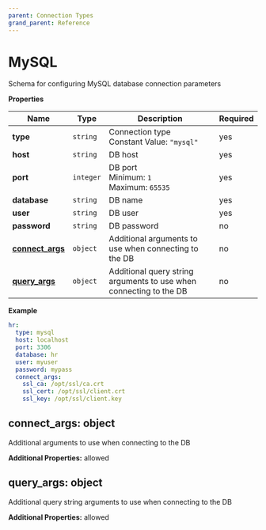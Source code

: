 ```yaml
---
parent: Connection Types
grand_parent: Reference
---
```


# MySQL

Schema for configuring MySQL database connection parameters


**Properties**

|Name|Type|Description|Required|
|----|----|-----------|--------|
|**type**|`string`|Connection type<br/>Constant Value: `"mysql"`<br/>|yes|
|**host**|`string`|DB host<br/>|yes|
|**port**|`integer`|DB port<br/>Minimum: `1`<br/>Maximum: `65535`<br/>|yes|
|**database**|`string`|DB name<br/>|yes|
|**user**|`string`|DB user<br/>|yes|
|**password**|`string`|DB password<br/>|no|
|[**connect\_args**](#connect_args)|`object`|Additional arguments to use when connecting to the DB<br/>|no|
|[**query\_args**](#query_args)|`object`|Additional query string arguments to use when connecting to the DB<br/>|no|

**Example**

```yaml
hr:
  type: mysql
  host: localhost
  port: 3306
  database: hr
  user: myuser
  password: mypass
  connect_args:
    ssl_ca: /opt/ssl/ca.crt
    ssl_cert: /opt/ssl/client.crt
    ssl_key: /opt/ssl/client.key

```

<a name="connect_args"></a>
## connect\_args: object

Additional arguments to use when connecting to the DB


**Additional Properties:** allowed  
<a name="query_args"></a>
## query\_args: object

Additional query string arguments to use when connecting to the DB


**Additional Properties:** allowed  

